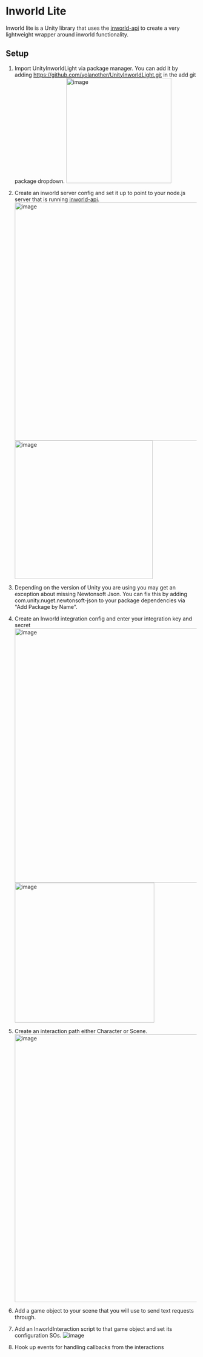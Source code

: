 # Inworld Lite
Inworld lite is a Unity library that uses the [inworld-api](https://github.com/yolanother/inworldapi) to create a very lightweight wrapper around inworld functionality.

## Setup
1. Import UnityInworldLight via package manager. You can add it by adding https://github.com/yolanother/UnityInworldLight.git in the add git package dropdown. <img width="277" alt="image" src="https://user-images.githubusercontent.com/645359/206382972-64b1d7ed-1311-4e92-90a8-fbabef5ab5b3.png">
2. Create an inworld server config and set it up to point to your node.js server that is running [inworld-api](https://github.com/yolanother/inworldapi). <img width="627" alt="image" src="https://user-images.githubusercontent.com/645359/206383060-50c3e89c-157d-4748-bff6-ffbb8bfb0e70.png"><img width="364" alt="image" src="https://user-images.githubusercontent.com/645359/206383370-8169c21b-c0b3-441e-9700-63a7d923fda5.png">
3. Depending on the version of Unity you are using you may get an exception about missing Newtonsoft Json. You can fix this by adding com.unity.nuget.newtonsoft-json to your package dependencies via "Add Package by Name".

3. Create an Inworld integration config and enter your integration key and secret <img width="670" alt="image" src="https://user-images.githubusercontent.com/645359/206383181-c22e1514-6916-49af-a57c-20778010fb97.png"> <img width="368" alt="image" src="https://user-images.githubusercontent.com/645359/206383261-911e7bbb-fe92-4b54-bd21-281a7664c34e.png">
4. Create an interaction path either Character or Scene. <img width="705" alt="image" src="https://user-images.githubusercontent.com/645359/206382848-5b8a54eb-ee98-471d-a99b-9d45f8442d6e.png">
5. Add a game object to your scene that you will use to send text requests through.
6. Add an InworldInteraction script to that game object and set its configuration SOs.
![image](https://user-images.githubusercontent.com/645359/206382252-70107c23-e956-4016-9093-69ccbbbe5d74.png)
7. Hook up events for handling callbacks from the interactions
